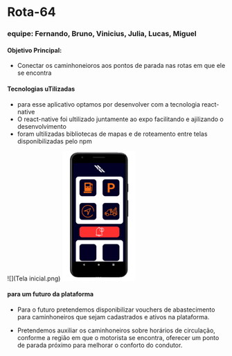 # Rota-64
### equipe:  Fernando, Bruno, Vinicius, Julia, Lucas, Miguel

#### Objetivo Principal:
* Conectar os caminhoneioros aos pontos de parada nas rotas em que ele se encontra

#### Tecnologias uTilizadas
  * para esse aplicativo optamos por desenvolver com a tecnologia react-native
  * O react-native foi ultilizado juntamente ao expo facilitando e ajilizando o desenvolvimento
  * foram ultilizadas bibliotecas de mapas e de roteamento entre telas disponibilizadas pelo npm
  
  ![](Tela inicial.png)
  ![](telaHome.png)
  
#### para um futuro da plataforma
  * Para o futuro pretendemos disponibilizar
    vouchers de abastecimento para caminhoneiros que sejam cadastrados e ativos na plataforma.
  
  * Pretendemos auxiliar os caminhoneiros sobre horários de circulação,
  conforme a região em que o motorista se encontra, oferecer um ponto de 
  parada próximo para melhorar o conforto do condutor.
